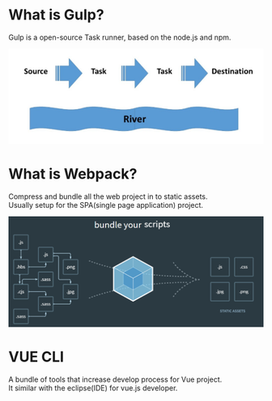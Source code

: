 # What is Gulp?
Gulp is a open-source Task runner, based on the node.js and npm.  

![](https://github.com/D50000/Vue.js-D5000/blob/master/14-%20VUE%20CLI/gulp.PNG)




# What is Webpack?
Compress and bundle all the web project in to static assets.  
Usually setup for the SPA(single page application) project.

![](https://github.com/D50000/Vue.js-D5000/blob/master/14-%20VUE%20CLI/webpack.PNG)

# VUE CLI
A bundle of tools that increase develop process for Vue project.  
It similar with the eclipse(IDE) for vue.js developer.
